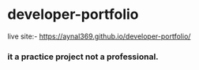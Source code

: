 # developer-portfolio

live site:- https://aynal369.github.io/developer-portfolio/

### it a practice project not a professional. 
